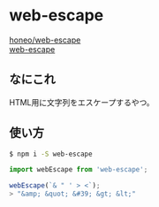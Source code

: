 # web-escape
[honeo/web-escape](https://github.com/honeo/web-escape)  
[web-escape](https://www.npmjs.com/package/web-escape)

## なにこれ
HTML用に文字列をエスケープするやつ。

## 使い方
```sh
$ npm i -S web-escape
```
```js
import webEscape from 'web-escape';

webEscape(`& " ' > <`);
> "&amp; &quot; &#39; &gt; &lt;"
```
